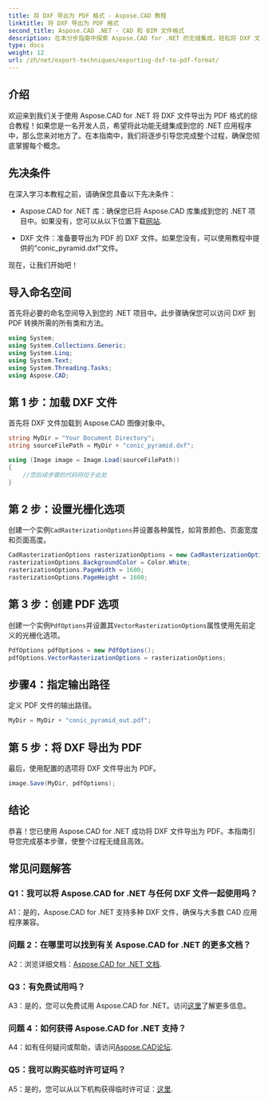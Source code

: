 ```yaml
---
title: 将 DXF 导出为 PDF 格式 - Aspose.CAD 教程
linktitle: 将 DXF 导出为 PDF 格式
second_title: Aspose.CAD .NET - CAD 和 BIM 文件格式
description: 在本分步指南中探索 Aspose.CAD for .NET 的无缝集成，轻松将 DXF 文件导出为 PDF。
type: docs
weight: 12
url: /zh/net/export-techniques/exporting-dxf-to-pdf-format/
---
```

## 介绍

欢迎来到我们关于使用 Aspose.CAD for .NET 将 DXF 文件导出为 PDF 格式的综合教程！如果您是一名开发人员，希望将此功能无缝集成到您的 .NET 应用程序中，那么您来对地方了。在本指南中，我们将逐步引导您完成整个过程，确保您彻底掌握每个概念。

## 先决条件

在深入学习本教程之前，请确保您具备以下先决条件：

- Aspose.CAD for .NET 库：确保您已将 Aspose.CAD 库集成到您的 .NET 项目中。如果没有，您可以从以下位置下载[网站](https://releases.aspose.com/cad/net/).

- DXF 文件：准备要导出为 PDF 的 DXF 文件。如果您没有，可以使用教程中提供的“conic_pyramid.dxf”文件。

现在，让我们开始吧！

## 导入命名空间

首先将必要的命名空间导入到您的 .NET 项目中。此步骤确保您可以访问 DXF 到 PDF 转换所需的所有类和方法。

```csharp
using System;
using System.Collections.Generic;
using System.Linq;
using System.Text;
using System.Threading.Tasks;
using Aspose.CAD;
```

## 第 1 步：加载 DXF 文件

首先将 DXF 文件加载到 Aspose.CAD 图像对象中。

```csharp
string MyDir = "Your Document Directory";
string sourceFilePath = MyDir + "conic_pyramid.dxf";

using (Image image = Image.Load(sourceFilePath))
{
    //您后续步骤的代码将位于此处
}
```

## 第 2 步：设置光栅化选项

创建一个实例`CadRasterizationOptions`并设置各种属性，如背景颜色、页面宽度和页面高度。

```csharp
CadRasterizationOptions rasterizationOptions = new CadRasterizationOptions();
rasterizationOptions.BackgroundColor = Color.White;
rasterizationOptions.PageWidth = 1600;
rasterizationOptions.PageHeight = 1600;
```

## 第 3 步：创建 PDF 选项

创建一个实例`PdfOptions`并设置其`VectorRasterizationOptions`属性使用先前定义的光栅化选项。

```csharp
PdfOptions pdfOptions = new PdfOptions();
pdfOptions.VectorRasterizationOptions = rasterizationOptions;
```

## 步骤4：指定输出路径

定义 PDF 文件的输出路径。

```csharp
MyDir = MyDir + "conic_pyramid_out.pdf";
```

## 第 5 步：将 DXF 导出为 PDF

最后，使用配置的选项将 DXF 文件导出为 PDF。

```csharp
image.Save(MyDir, pdfOptions);
```

## 结论

恭喜！您已使用 Aspose.CAD for .NET 成功将 DXF 文件导出为 PDF。本指南引导您完成基本步骤，使整个过程无缝且高效。

## 常见问题解答

### Q1：我可以将 Aspose.CAD for .NET 与任何 DXF 文件一起使用吗？

A1：是的，Aspose.CAD for .NET 支持多种 DXF 文件，确保与大多数 CAD 应用程序兼容。

### 问题 2：在哪里可以找到有关 Aspose.CAD for .NET 的更多文档？

 A2：浏览详细文档：[Aspose.CAD for .NET 文档](https://reference.aspose.com/cad/net/).

### Q3：有免费试用吗？

A3：是的，您可以免费试用 Aspose.CAD for .NET。访问[这里](https://releases.aspose.com/)了解更多信息。

### 问题 4：如何获得 Aspose.CAD for .NET 支持？

 A4：如有任何疑问或帮助，请访问[Aspose.CAD论坛](https://forum.aspose.com/c/cad/19).

### Q5：我可以购买临时许可证吗？

 A5：是的，您可以从以下机构获得临时许可证：[这里](https://purchase.aspose.com/temporary-license/).